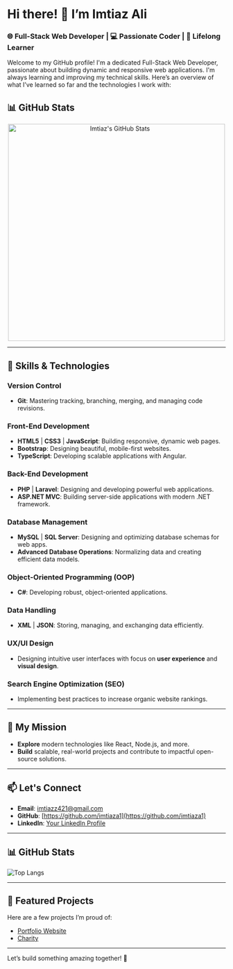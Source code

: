 # Hi there! 👋 I’m Imtiaz Ali

### 🌐 Full-Stack Web Developer | 💻 Passionate Coder | 🚀 Lifelong Learner  

Welcome to my GitHub profile! I'm a dedicated Full-Stack Web Developer, passionate about building dynamic and responsive web applications. I'm always learning and improving my technical skills. Here’s an overview of what I’ve learned so far and the technologies I work with:

## 📊 GitHub Stats  

<div align="center">
    <!-- GitHub Stats Card -->
    <img src="https://github-readme-stats.vercel.app/api?username=imtiaza1&show_icons=true&hide_title=true&count_private=true&hide=prs&theme=radical" alt="Imtiaz's GitHub Stats" width="500" />
</div>

---

## 🚀 Skills & Technologies

### Version Control  
- **Git**: Mastering tracking, branching, merging, and managing code revisions.

### Front-End Development  
- **HTML5** | **CSS3** | **JavaScript**: Building responsive, dynamic web pages.
- **Bootstrap**: Designing beautiful, mobile-first websites.
- **TypeScript**: Developing scalable applications with Angular.

### Back-End Development  
- **PHP** | **Laravel**: Designing and developing powerful web applications.
- **ASP.NET MVC**: Building server-side applications with modern .NET framework.

### Database Management  
- **MySQL** | **SQL Server**: Designing and optimizing database schemas for web apps.
- **Advanced Database Operations**: Normalizing data and creating efficient data models.

### Object-Oriented Programming (OOP)  
- **C#**: Developing robust, object-oriented applications.

### Data Handling  
- **XML** | **JSON**: Storing, managing, and exchanging data efficiently.

### UX/UI Design  
- Designing intuitive user interfaces with focus on **user experience** and **visual design**.

### Search Engine Optimization (SEO)  
- Implementing best practices to increase organic website rankings.

---

## 🎯 My Mission  
- **Explore** modern technologies like React, Node.js, and more.  
- **Build** scalable, real-world projects and contribute to impactful open-source solutions.  

---

## 📫 Let's Connect  
- **Email**: [imtiazz421@gmail.com](mailto:imtiazz421@gmail.com)  
- **GitHub**: [https://github.com/imtiaza1](https://github.com/imtiaza1)  
- **LinkedIn**: [Your LinkedIn Profile](https://www.linkedin.com/in/imtiaz-ali-07b80a295/)

---

## 📊 GitHub Stats  

![Top Langs](https://github-readme-stats.vercel.app/api/top-langs/?username=imtiaza1&layout=compact&theme=radical)

---

## 💼 Featured Projects

Here are a few projects I’m proud of:

- [Portfolio Website](https://portfolioimt.netlify.app/)  
- [Charity](https://kind-heart-charity.netlify.app/)  


---

Let’s build something amazing together! 🌟  
